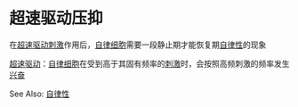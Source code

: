 # 超速驱动压抑

在[超速驱动](超速驱动.md)[刺激](刺激.md)作用后，[自律细胞](自律细胞.md)需要一段静止期才能恢复期[自律性](自律性.md)的现象

[超速驱动](超速驱动.md)：[自律细胞](自律细胞.md)在受到高于其固有频率的[刺激](刺激.md)时，会按照高频刺激的频率发生[兴奋](兴奋.md)

See Also: [自律性](自律性.md)
